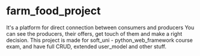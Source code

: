 # farm_food_project
It's a platform for direct connection between consumers and producers
You can see the producers, their offers, get touch of them and make a right decision.
This project is made for soft_uni - python_web_framework course exam, and have full CRUD, extended user_model and other stuff.
